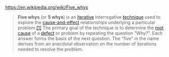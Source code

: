 https://en.wikipedia.org/wiki/Five_whys

> **Five whys** (or **5 whys**) is an [iterative](https://en.wikipedia.org/wiki/Iteration "Iteration") interrogative [technique](https://en.wikipedia.org/wiki/Skill "Skill") used to explore the [cause-and-effect](https://en.wikipedia.org/wiki/Causality "Causality") relationships underlying a particular problem.[[1]](https://en.wikipedia.org/wiki/Five_whys#cite_note-1) The primary goal of the technique is to determine the [root cause](https://en.wikipedia.org/wiki/Root_cause "Root cause") of a [defect](https://en.wiktionary.org/wiki/defect "wikt:defect") or problem by repeating the question "Why?". Each answer forms the basis of the next question. The "five" in the name derives from an anecdotal observation on the number of iterations needed to resolve the problem.